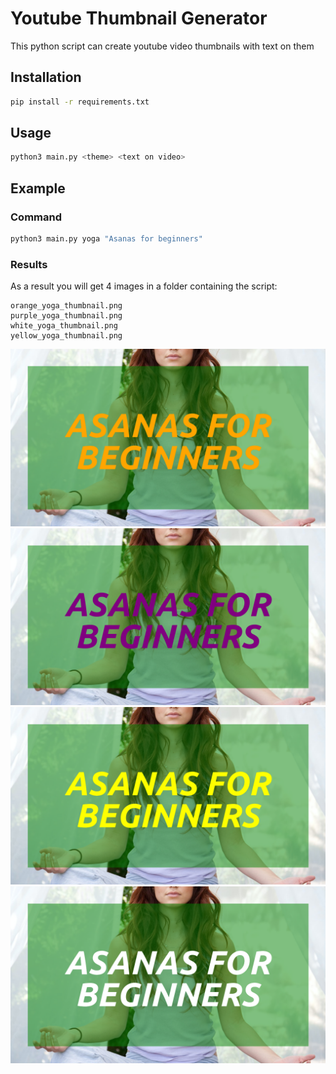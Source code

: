 # Youtube Thumbnail Generator
This python script can create youtube video thumbnails with text on them
## Installation
```bash
pip install -r requirements.txt
```
## Usage
```bash
python3 main.py <theme> <text on video>
```
## Example
### Command
```bash
python3 main.py yoga "Asanas for beginners"
```
### Results
As a result you will get 4 images in a folder containing the script:
```
orange_yoga_thumbnail.png
purple_yoga_thumbnail.png
white_yoga_thumbnail.png
yellow_yoga_thumbnail.png
```
![Result image 1](example_images/orange_yoga_thumbnail.png?raw=true "Orange")
![Result image 2](example_images/purple_yoga_thumbnail.png "Purple")
![Result image 3](example_images/yellow_yoga_thumbnail.png "Yellow")
![Result image 4](example_images/white_yoga_thumbnail.png "White")